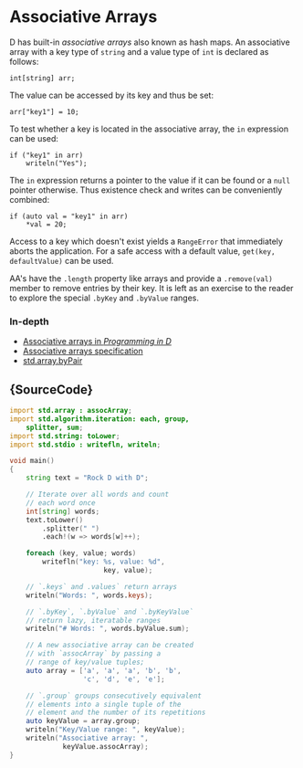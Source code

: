 # Associative Arrays

D has built-in *associative arrays* also known as hash maps.
An associative array with a key type of `string` and a value type
of `int` is declared as follows:

    int[string] arr;

The value can be accessed by its key and thus be set:

    arr["key1"] = 10;

To test whether a key is located in the associative array, the
`in` expression can be used:

    if ("key1" in arr)
        writeln("Yes");

The `in` expression returns a pointer to the value if it
can be found or a `null` pointer otherwise. Thus existence check
and writes can be conveniently combined:

    if (auto val = "key1" in arr)
        *val = 20;

Access to a key which doesn't exist yields a `RangeError`
that immediately aborts the application. For a safe access
with a default value, `get(key, defaultValue)` can be used.

AA's have the `.length` property like arrays and provide
a `.remove(val)` member to remove entries by their key.
It is left as an exercise to the reader to explore
the special `.byKey` and `.byValue` ranges.

### In-depth

- [Associative arrays in _Programming in D_](http://ddili.org/ders/d.en/aa.html)
- [Associative arrays specification](https://dlang.org/spec/hash-map.html)
- [std.array.byPair](http://dlang.org/phobos/std_array.html#.byPair)

## {SourceCode}

```d
import std.array : assocArray;
import std.algorithm.iteration: each, group,
    splitter, sum;
import std.string: toLower;
import std.stdio : writefln, writeln;

void main()
{
    string text = "Rock D with D";

    // Iterate over all words and count
    // each word once
    int[string] words;
    text.toLower()
        .splitter(" ")
        .each!(w => words[w]++);

    foreach (key, value; words)
        writefln("key: %s, value: %d",
                       key, value);

    // `.keys` and .values` return arrays
    writeln("Words: ", words.keys);

    // `.byKey`, `.byValue` and `.byKeyValue`
    // return lazy, iteratable ranges
    writeln("# Words: ", words.byValue.sum);

    // A new associative array can be created
    // with `assocArray` by passing a
    // range of key/value tuples;
    auto array = ['a', 'a', 'a', 'b', 'b',
                  'c', 'd', 'e', 'e'];

    // `.group` groups consecutively equivalent
    // elements into a single tuple of the
    // element and the number of its repetitions
    auto keyValue = array.group;
    writeln("Key/Value range: ", keyValue);
    writeln("Associative array: ",
             keyValue.assocArray);
}
```
